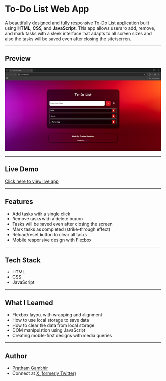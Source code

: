 # To-Do List Web App

A beautifully designed and fully responsive To-Do List application built using **HTML**, **CSS**, and **JavaScript**. This app allows users to add, remove, and mark tasks with a sleek interface that adapts to all screen sizes and also the tasks will be saved even after closing the site/screen.

-------------

## Preview

![screenshot](./images-todo/preview.png)

-------------

## Live Demo

[Click here to view live app](https://todo--task.vercel.app/)

------------

## Features

- Add tasks with a single click
- Remove tasks with a delete button
- Tasks will be saved even after closing the screen
- Mark tasks as completed (strike-through effect)
- Reload/reset button to clear all tasks
- Mobile responsive design with Flexbox

-------------

## Tech Stack

- HTML
- CSS
- JavaScript

-------------

## What I Learned

- Flexbox layout with wrapping and alignment
- How to use local storage to save data
- How to clear the data from local storage
- DOM manipulation using JavaScript
- Creating mobile-first designs with media queries

------------------

## Author

- [Pratham Gambhir](https://github.com/prathamgambhir)
- Connect at [X (formerly Twitter)](https://x.com/_PrathamGambhir)


